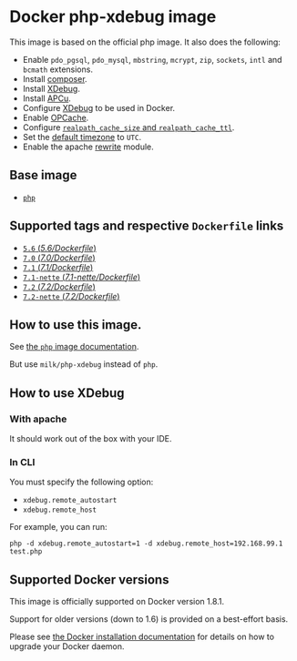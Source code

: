 # Docker php-xdebug image

This image is based on the official php image.
It also does the following:
* Enable `pdo_pgsql`, `pdo_mysql`, `mbstring`, `mcrypt`, `zip`, `sockets`, `intl` and `bcmath` extensions.
* Install [composer](https://getcomposer.org/).
* Install [XDebug](https://xdebug.org/).
* Install [APCu](http://php.net/manual/en/book.apcu.php).
* Configure [XDebug](https://xdebug.org/) to be used in Docker.
* Enable [OPCache](http://php.net/manual/en/book.opcache.php).
* Configure [`realpath_cache_size` and `realpath_cache_ttl`](http://php.net/manual/en/ini.core.php#ini.sect.performance).
* Set the [default timezone](http://php.net/manual/en/datetime.configuration.php#ini.date.timezone) to `UTC`.
* Enable the apache [rewrite](http://httpd.apache.org/docs/current/mod/mod_rewrite.html) module.

## Base image

* [`php`](https://hub.docker.com/_/php/)

## Supported tags and respective `Dockerfile` links

* [`5.6` (*5.6/Dockerfile*)](https://github.com/MiLk/docker-php-xdebug/blob/master/5.6/Dockerfile)
* [`7.0` (*7.0/Dockerfile*)](https://github.com/MiLk/docker-php-xdebug/blob/master/7.0/Dockerfile)
* [`7.1` (*7.1/Dockerfile*)](https://github.com/Milk/docker-php-xdebug/blob/master/7.1/Dockerfile)
* [`7.1-nette` (*7.1-nette/Dockerfile*)](https://github.com/krouma/docker-php-xdebug/blob/master/7.1-nette/Dockerfile)
* [`7.2` (*7.2/Dockerfile*)](https://github.com/krouma/docker-php-xdebug/blob/master/7.2/Dockerfile)
* [`7.2-nette` (*7.2/Dockerfile*)](https://github.com/krouma/docker-php-xdebug/blob/master/7.2-nette/Dockerfile)

## How to use this image.

See [the `php` image documentation](https://hub.docker.com/_/php/).

But use `milk/php-xdebug` instead of `php`.

## How to use XDebug

### With apache

It should work out of the box with your IDE.

### In CLI

You must specify the following option:
* `xdebug.remote_autostart`
* `xdebug.remote_host`

For example, you can run:
```
php -d xdebug.remote_autostart=1 -d xdebug.remote_host=192.168.99.1 test.php
```

## Supported Docker versions

This image is officially supported on Docker version 1.8.1.

Support for older versions (down to 1.6) is provided on a best-effort basis.

Please see [the Docker installation documentation](https://docs.docker.com/installation/) for details on how to upgrade your Docker daemon.

